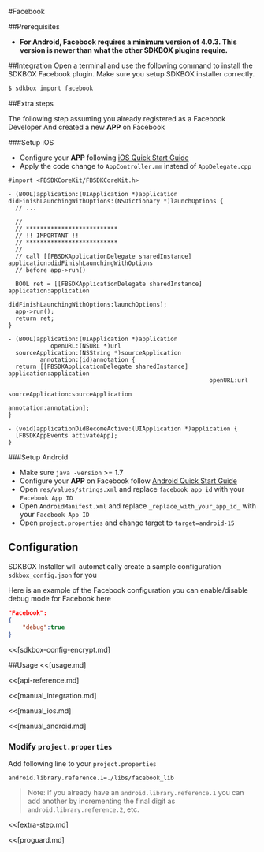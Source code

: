 <!--
Include Base: /Users/jtsm/Chukong-Inc/pr/en/src/facebook/v3-cpp
-->

#Facebook

##Prerequisites
* __For Android, Facebook requires a minimum version of 4.0.3. This version is newer than what the other SDKBOX plugins require.__

##Integration
Open a terminal and use the following command to install the SDKBOX Facebook plugin. Make sure you setup SDKBOX installer correctly.
```bash
$ sdkbox import facebook
```

##Extra steps

The following step assuming you already registered as a Facebook Developer
And created a new __APP__ on Facebook

###Setup iOS
* Configure your __APP__ following [iOS Quick Start Guide](https://developers.facebook.com/quickstarts/?platform=ios)
* Apply the code change to `AppController.mm` instead of `AppDelegate.cpp`

```
#import <FBSDKCoreKit/FBSDKCoreKit.h>

- (BOOL)application:(UIApplication *)application didFinishLaunchingWithOptions:(NSDictionary *)launchOptions {
  // ...

  //
  // **************************
  // !! IMPORTANT !!
  // **************************
  //
  // call [[FBSDKApplicationDelegate sharedInstance] application:didFinishLaunchingWithOptions
  // before app->run()

  BOOL ret = [[FBSDKApplicationDelegate sharedInstance] application:application
                                      didFinishLaunchingWithOptions:launchOptions];
  app->run();
  return ret;
}

- (BOOL)application:(UIApplication *)application
            openURL:(NSURL *)url
  sourceApplication:(NSString *)sourceApplication
         annotation:(id)annotation {
  return [[FBSDKApplicationDelegate sharedInstance] application:application
                                                         openURL:url
                                               sourceApplication:sourceApplication
                                                      annotation:annotation];
}

- (void)applicationDidBecomeActive:(UIApplication *)application {
  [FBSDKAppEvents activateApp];
}

```

###Setup Android
* Make sure `java -version` >= 1.7
* Configure your __APP__ on Facebook follow [Android Quick Start Guide](https://developers.facebook.com/quickstarts/?platform=android)
* Open `res/values/strings.xml` and replace `facebook_app_id` with your `Facebook App ID`
* Open `AndroidManifest.xml` and replace `_replace_with_your_app_id_` with your `Facebook App ID`
* Open `project.properties` and change target to `target=android-15`

## Configuration
SDKBOX Installer will automatically create a sample configuration `sdkbox_config.json` for you

Here is an example of the Facebook configuration you can enable/disable debug mode for Facebook here
```json
"Facebook":
{
    "debug":true
}
```

<<[sdkbox-config-encrypt.md]

##Usage
<<[usage.md]

<<[api-reference.md]

<<[manual_integration.md]

<<[manual_ios.md]

<<[manual_android.md]

### Modify `project.properties`
Add following line to your `project.properties`

```
android.library.reference.1=./libs/facebook_lib
```

> Note: if you already have an `android.library.reference.1` you can add
another by incrementing the final digit as `android.library.reference.2`, etc.

<<[extra-step.md]

<<[proguard.md]
